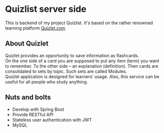 # Quizlist server side
This is backend of my project Quizlist.
It's based on the rather renowned learning platform [Quizlet.com](https://quizlet.com)  
## About Quizlet
Quizlet provides an opportunity to save information as flashcards.  
On the one side of a card you are supposed to put any item (term) you want to remember.
To the other side – an explanation (definition).
Then cards are consolidated to sets by topic. Such sets are called Modules.  
Quizlet application is designed for learners’ usage.
Also, this service can be useful for all people who study anything.

## Nuts and bolts
- Develop with Spring Boot
- Provide RESTful API
- Stateless user authentication with JWT
- MySQL
